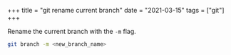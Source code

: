 +++
title = "git rename current branch"
date = "2021-03-15"
tags = ["git"]
+++

Rename the current branch with the `-m` flag.

```bash
git branch -m <new_branch_name>
```
